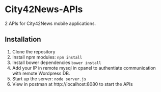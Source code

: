 # City42News-APIs
2 APIs for City42News mobile applications.

## Installation
1. Clone the repository
2. Install npm modules: `npm install`
3. Install bower dependencies `bower install`
4. Add your IP in remote mysql in cpanel to authentiate communication with remote Wordpress DB.
5. Start up the server: `node server.js`
6. View in postman at http://localhost:8080 to start the APIs
